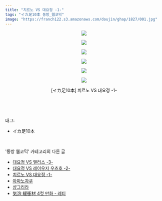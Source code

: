 ```yaml
---
title: "치르노 VS 대요정 -1-"
tags: "イカ足10本 동방_웹코믹"
image: "https://franch122.s3.amazonaws.com/doujin/ghap/1827/001.jpg"
---
```

<div class="article">
<p style="text-align: center; clear: none; float: none;"><img src="{{ site.imgserver4 }}/ghap/1827/001.jpg"/></p>
<p style="text-align: center; clear: none; float: none;"><img src="{{ site.imgserver4 }}/ghap/1827/002.jpg"/></p>
<p style="text-align: center; clear: none; float: none;"><img src="{{ site.imgserver4 }}/ghap/1827/003.jpg"/></p>
<p style="text-align: center; clear: none; float: none;"><img src="{{ site.imgserver4 }}/ghap/1827/004.jpg"/></p>
<p style="text-align: center; clear: none; float: none;"><img src="{{ site.imgserver4 }}/ghap/1827/005.jpg"/></p>
<p style="text-align: center; clear: none; float: none;"><img src="{{ site.imgserver4 }}/ghap/1827/006.jpg"/></p>
<p style="text-align: center; clear: none; float: none;">[イカ足10本] 치르노 VS 대요정 -1-</p>
<p><br/></p>
</div><br/>
<div class="tagTrail">
<p>태그: </p>
<ul>
<li>イカ足10本</li>
</ul>
</div><br/>
<div class="another">
<p>'동방 웹코믹' 카테고리의 다른 글</p>
<ul>
<li><a href="/ghap_1829">대요정 VS 앨리스 -3-</a></li>
<li><a href="/ghap_1828">대요정 VS 레이우지 우츠호 -2-</a></li>
<li><a href="/ghap_1827">치르노 VS 대요정 -1-</a></li>
<li><a href="/ghap_1810">아마노자쿠</a></li>
<li><a href="/ghap_1797">샹그리라</a></li>
<li><a href="/ghap_1789">気泡 緩衝材 4컷 만화 - 레티</a></li>
</ul>
</div><br/>
<div class="cb_module cb_fluid">
<div class="cb_wrt cb_profile">
</div><!-- commentList close -->
</div><br/>
